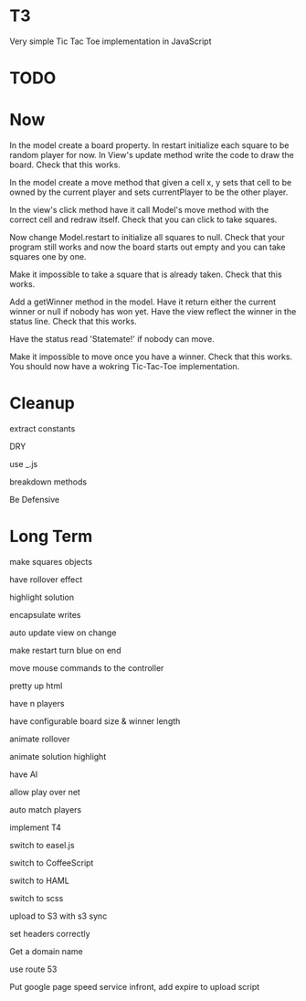 T3
==

Very simple Tic Tac Toe implementation in JavaScript

TODO
==

Now
===

In the model create a board property. In restart initialize each square to be random player for now. In View's update method write the code to draw the board. Check that this works.

In the model create a move method that given a cell x, y sets that cell to be owned by the current player and sets currentPlayer to be the other player.

In the view's click method have it call Model's move method with the correct cell and redraw itself. Check that you can click to take squares.

Now change Model.restart to initialize all squares to null. Check that your program still works and now the board starts out empty and you can take squares one by one.

Make it impossible to take a square that is already taken. Check that this works.

Add a getWinner method in the model. Have it return either the current winner or null if nobody has won yet. Have the view reflect the winner in the status line. Check that this works.

Have the status read 'Statemate!' if nobody can move.

Make it impossible to move once you have a winner. Check that this works. You should now have a wokring Tic-Tac-Toe implementation.


Cleanup
===

extract constants

DRY

use _.js

breakdown methods

Be Defensive


Long Term
===

make squares objects

have rollover effect

highlight solution

encapsulate writes

auto update view on change

make restart turn blue on end

move mouse commands to the controller

pretty up html

have n players

have configurable board size & winner length

animate rollover

animate solution highlight

have AI

allow play over net

auto match players

implement T4

switch to easel.js

switch to CoffeeScript

switch to HAML

switch to scss

upload to S3 with s3 sync

set headers correctly

Get a domain name

use route 53

Put google page speed service infront, add expire to upload script